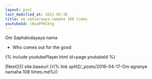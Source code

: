 ```yaml
---
layout: post
last_modified_at: 2021-03-30
title: om vatsaraaya namaha 108 times
youtubeId: cNuaFP6Cktg
---
```

 
 
Om Saphalodayaya nama 
 
 -  Who comes out for the good 
 
  
 
  
 
 
 
 
 
 


{% include youtubePlayer.html id=page.youtubeId %}
 
[Next]({{ site.baseurl }}{% link  split2/_posts/2016-04-17-Om agranye namaha 108 times.md%})
 
